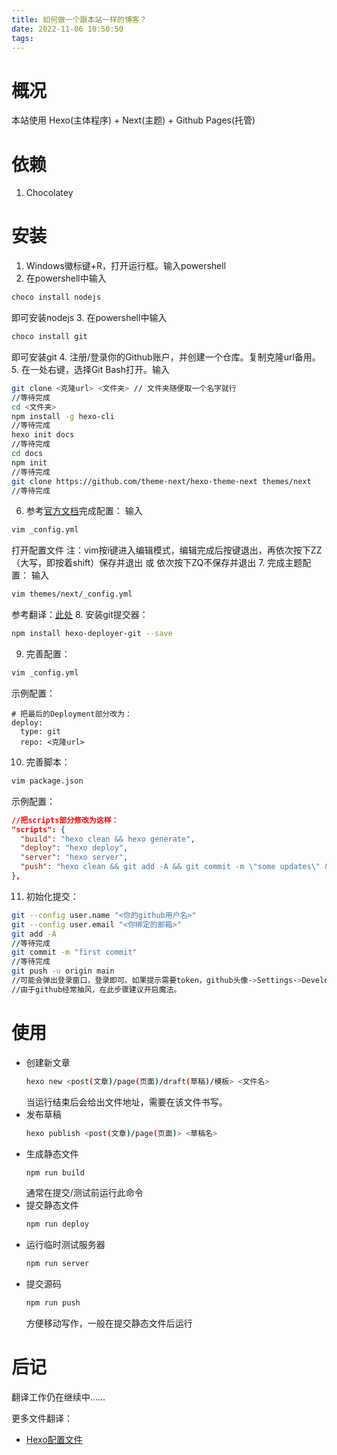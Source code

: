 ```yaml
---
title: 如何做一个跟本站一样的博客？
date: 2022-11-06 10:50:50
tags:
---
```

# 概况
本站使用 Hexo(主体程序) + Next(主题) + Github Pages(托管)

# 依赖
1. Chocolatey

# 安装
1. Windows徽标键+R，打开运行框。输入powershell
2. 在powershell中输入
  ```bat
  choco install nodejs
  ```
  即可安装nodejs
3. 在powershell中输入
  ```bat
  choco install git
  ```
  即可安装git
4. 注册/登录你的Github账户，并创建一个仓库。复制克隆url备用。
5. 在一处右键，选择Git Bash打开。输入
  ```sh
  git clone <克隆url> <文件夹> // 文件夹随便取一个名字就行
  //等待完成
  cd <文件夹>
  npm install -g hexo-cli
  //等待完成
  hexo init docs
  //等待完成
  cd docs
  npm init
  //等待完成
  git clone https://github.com/theme-next/hexo-theme-next themes/next
  //等待完成
  ```
6. 参考[官方文档](https://hexo.io/zh-cn/docs/configuration)完成配置：
  输入
  ```sh
  vim _config.yml
  ```
  打开配置文件
  注：vim按i键进入编辑模式，编辑完成后按<ESC>键退出，再依次按下ZZ（大写，即按着shift）保存并退出 或 依次按下ZQ不保存并退出
7. 完成主题配置：
  输入
  ```sh
  vim themes/next/_config.yml
  ```
  参考翻译：[此处](/norender/config.theme.next.yml)
8. 安装git提交器：
  ```sh
  npm install hexo-deployer-git --save
  ```
9. 完善配置：
  ```sh
  vim _config.yml
  ```
  示例配置：
  ```Yml
  # 把最后的Deployment部分改为：
  deploy:
    type: git
    repo: <克隆url>
  ```
10. 完善脚本：
  ```sh
  vim package.json
  ```
  示例配置：
  ```json
  //把scripts部分修改为这样：
  "scripts": {
    "build": "hexo clean && hexo generate",
    "deploy": "hexo deploy",
    "server": "hexo server",
    "push": "hexo clean && git add -A && git commit -m \"some updates\" && git push origin main"
  },
  ```
11. 初始化提交：
  ```sh
  git --config user.name "<你的github用户名>"
  git --config user.email "<你绑定的邮箱>"
  git add -A
  //等待完成
  git commit -m "first commit"
  //等待完成
  git push -u origin main
  //可能会弹出登录窗口，登录即可。如果提示需要token，github头像->Settings->Developer settings->personal access token->add token
  //由于github经常抽风，在此步骤建议开启魔法。
  ```

# 使用
- 创建新文章
  ```sh
  hexo new <post(文章)/page(页面)/draft(草稿)/模板> <文件名>
  ```
  当运行结束后会给出文件地址，需要在该文件书写。
- 发布草稿
  ```sh
  hexo publish <post(文章)/page(页面)> <草稿名>
  ```
- 生成静态文件
  ```sh
  npm run build
  ```
  通常在提交/测试前运行此命令
- 提交静态文件
  ```sh
  npm run deploy
  ```
- 运行临时测试服务器
  ```sh
  npm run server
  ```
- 提交源码
  ```sh
  npm run push
  ```
  方便移动写作，一般在提交静态文件后运行

# 后记
翻译工作仍在继续中……

更多文件翻译：
- [Hexo配置文件](/norender/config.hexo.yml)
